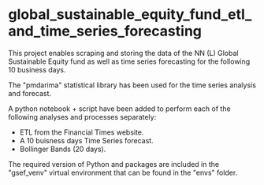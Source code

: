 # global_sustainable_equity_fund_etl_and_time_series_forecasting
 
This project enables scraping and storing the data of the NN (L) Global Sustainable Equity fund as well as time series forecasting for the following 10 business days.

The "pmdarima" statistical library has been used for the time series analysis and forecast.

A python notebook + script have been added to perform each of the following analyses and processes separately:
- ETL from the Financial Times website.
- A 10 buisness days Time Series forecast.
- Bollinger Bands (20 days).

The required version of Python and packages are included in the "gsef_venv" virtual environment that can be found in the "envs" folder.